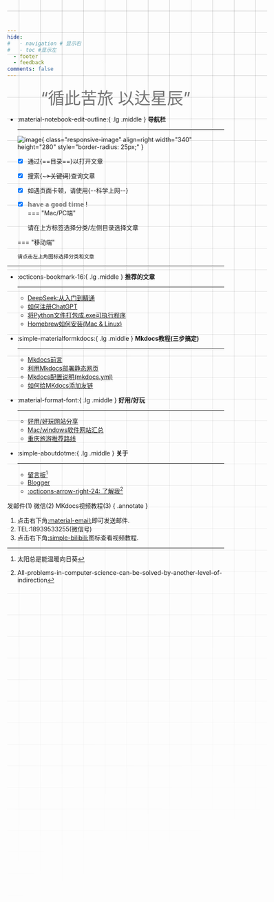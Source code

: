 ```yaml
---
hide:
#   - navigation # 显示右
#   - toc #显示左
  - footer
  - feedback
comments: false
---
```



<center><font class="custom-font ml3">“循此苦旅 以达星辰”</font></center>
<script src="https://cdn.statically.io/libs/animejs/2.0.2/anime.min.js"></script>
<style>
    .custom-font {
    font-size: 38px; /* 默认字体大小为8px */
    color: #757575;
}
@media (max-width: 768px) { /* 假设768px及以下为移动端 */
    .custom-font {
        font-size: 29px; /* 移动端字体大小为6px */
    }
}
</style>

<div class="grid cards" markdown>

-   :material-notebook-edit-outline:{ .lg .middle } __导航栏__

    ---
    ![image](https://pic3.zhimg.com/80/v2-b9ae6898d33359da6be815bf60626af2_1440w.webp){ class="responsive-image" align=right width="340" height="280" style="border-radius: 25px;" }

    - [x] 通过{==目录==}以打开文章
    - [x] 搜索{~~~>关键词~~}查询文章
    - [x] 如遇页面卡顿，请使用{--科学上网--}
    - [x] 𝕙𝕒𝕧𝕖 𝕒 𝕘𝕠𝕠𝕕 𝕥𝕚𝕞𝕖 !  
    === "Mac/PC端"

        请在上方标签选择分类/左侧目录选择文章

    === "移动端"

        请点击左上角图标选择分类和文章
    

</div>
<style>
    @media only screen and (max-width: 768px) {
        .responsive-image {
            display: none;
        }
    }
</style>


***  


<div class="grid cards" markdown>

-   :octicons-bookmark-16:{ .lg .middle } __推荐的文章__

    ---

    - [DeepSeek:从入门到精通](develop/deepseek.md)
    - [如何注册ChatGPT](develop/ChatGPT.md)
    - [将Python文件打包成.exe可执行程序](blog/py/python.md)
    - [Homebrew如何安装(Mac & Linux)](blog/Mac/homebrew.md) 
    
-   :simple-materialformkdocs:{ .lg .middle } __Mkdocs教程(三步搞定)__

    ---
    - [Mkdocs前言](blog/Mkdocs/mkfirst.md)
    - [利用Mkdocs部署静态网页](blog/Mkdocs/mkdocs1.md)
    - [Mkdocs配置说明(mkdocs.yml)](blog/Mkdocs/mkdocs2.md)   
    - [如何给MKdocs添加友链](blog/Mkdocs/linktech.md)


-   :material-format-font:{ .lg .middle } __好用/好玩__

    ---

    
    - [好用/好玩网站分享](blog/Webplay.md)
    - [Mac/windows软件网站汇总](blog/macsoft.md)
    - [重庆旅游推荐路线](trip/InCQ/CQ.md)
    
-   :simple-aboutdotme:{ .lg .middle } __关于__

    ---

    - [留言板](waline.md)[^Knowing-that-loving-you-has-no-ending] 
    - [Blogger](blog/index.md)  
    - [:octicons-arrow-right-24: 了解我](about/geren.md)[^see-how-much-I-love-you]

</div>


[^Knowing-that-loving-you-has-no-ending]:太阳总是能温暖向日葵  
[^see-how-much-I-love-you]:All-problems-in-computer-science-can-be-solved-by-another-level-of-indirection

<!-- Start of Howxm client code snippet -->
<!-- <head>
<script>
function _howxm(){_howxmQueue.push(arguments)}
window._howxmQueue=window._howxmQueue||[];
_howxm('setAppID','14429fca-cac1-4551-a472-b046a96ebb75');
(function(){var scriptId='howxm_script';
if(!document.getElementById(scriptId)){
var e=document.createElement('script'),
t=document.getElementsByTagName('script')[0];
e.setAttribute('id',scriptId);
e.type='text/javascript';e.async=!0;
e.src='https://static.howxm.com/sdk.js';
t.parentNode.insertBefore(e,t)}})();
</script> -->
<!-- End of Howxm client code snippet -->

<!-- <script src="//code.tidio.co/6jmawe9m5wy4ahvlhub2riyrnujz7xxi.js" async></script>-->  
 <!-- tidio聊天-->
<!-- </head> -->





<!--  
____    __    ____  ______   ______   ____    __    ____  __  .__   __. 
\   \  /  \  /   / /      | /  __  \  \   \  /  \  /   / |  | |  \ |  | 
 \   \/    \/   / |  ,----'|  |  |  |  \   \/    \/   /  |  | |   \|  | 
  \            /  |  |     |  |  |  |   \            /   |  | |  . `  | 
   \    /\    /   |  `----.|  `--'  |    \    /\    /    |  | |  |\   | 
    \__/  \__/     \______| \______/      \__/  \__/     |__| |__| \__| 
-->


发邮件(1) 微信(2) MKdocs视频教程(3)
{ .annotate }

1. 点击右下角[:material-email:](mailto:<wangkewen821@gmail.com>)即可发送邮件.
2. TEL:18939533255(微信号)
3. 点击右下角[:simple-bilibili:](https://space.bilibili.com/1407028951/lists/4566631?type=series)图标查看视频教程.




<style>

.md-grid {
  max-width: 1220px;
}
</style>




<!-- <html lang="zh-cn">
<head>
    <meta charset="UTF-8">
    <meta name="viewport" content="width=device-width, initial-scale=1.0">
    <style>
        .timeline {
            position: relative;
            max-width: 1200px;
            margin: 0 auto;
        }

        .timeline::after {
            content: '';
            position: absolute;
            width: 6px;
            background-color: #608DBD;
            top: 0;
            bottom: 0;
            left: 50%;
            margin-left: -3px;
        }

        .container {
            padding: 20px 40px;
            position: relative;
            background-color: inherit;
            width: 50%;
        }

        .left {
            left: 0;
        }

        .right {
            left: 50%;
        }

        .left::after {
            content: " ";
            height: 0;
            position: absolute;
            top: 22px;
            width: 0;
            z-index: 1;
            right: -17px;
            border: medium solid white;
            border-width: 10px 0 10px 10px;
            border-color: transparent transparent transparent white;
        }

        .right::after {
            content: " ";
            height: 0;
            position: absolute;
            top: 22px;
            width: 0;
            z-index: 1;
            left: -17px;
            border: medium solid white;
            border-width: 10px 10px 10px 0;
            border-color: transparent white transparent transparent;
        }

        .right::before {
            left: -16px;
        }

        .left::before {
            right: -16px;
        }

        .content {
            padding: 20px 30px;
            background-color: white;
            position: relative;
            border-radius: 6px;
            box-shadow: 0 2px 10px rgba(0, 0, 0, 0.1);
        }

        .content h2 {
            margin: 0;
            font-size: 24px;
            color: #333;
        }

        .content p {
            margin: 5px 0 0;
            font-size: 18px;
            color: #666;
        }

        .date {
            font-size: 16px;
            color: #999;
            margin-top: 10px;
            text-align: right;
        }

        @media (max-width: 768px) {
            .timeline::after {
                left: 20px;
            }

            .container {
                width: 100%;
                padding-left: 70px;
                padding-right: 25px;
            }

            .container::before {
                left: 60px;
                border: medium solid white;
                border-width: 10px 10px 10px 0;
                border-color: transparent white transparent transparent;
            }

            .left::after, .right::after {
                left: 60px;
            }

            .right {
                left: 0%;
            }
        }
    </style>
</head>
<body>

<div class="timeline">
    <div class="container left">
        <div class="content">
            <h2>漯河高中</h2>
            <p>平凡的三年</p>
            <div class="date">2018 - 2021</div>
        </div>
    </div>
    <div class="container right">
        <div class="content">
            <h2>CTBU</h2>
            <p>电子信息工程专业学士</p>
            <div class="date">2021 - 2024</div>
        </div>
    </div>
    <div class="container left">
        <div class="content">
            <h2>XDU(待定)</h2>
            <p>网络空间安全硕士研究生</p>
            <div class="date">2024 - 2027</div>
        </div>
    </div>
    <div class="container right">
        <div class="content">
            <h2>未完待续</h2>
            <p>在路上，永远热泪盈眶</p>
            <div class="date">Before - After</div>
        </div>
    </div>
</div>

</body>
</html> -->







<!-- <head>
    <meta charset="UTF-8">
    <meta name="viewport" content="width=device-width, initial-scale=1.0">
    <style>
        .timeline {
            position: relative;
            max-width: 1200px;
            margin: 0 auto;
        }
        .timeline::after {
            content: '';
            position: absolute;
            width: 6px;
            background-color:rgb(223, 231, 248);
            top: 0;
            bottom: 0;
            left: 50%;
            margin-left: -3px;
        }
        .container {
            padding: 20px 40px;
            position: relative;
            background-color: inherit;
            width: 50%;
        }
        .left {
            left: 0;
        }
        .right {
            left: 50%;
        }
        .left::after {
            content: " ";
            height: 0;
            position: absolute;
            top: 22px;
            width: 0;
            z-index: 1;
            right: -17px;
            border: medium solid white;
            border-width: 10px 0 10px 10px;
            border-color: transparent transparent transparent white;
        }
        .right::after {
            content: " ";
            height: 0;
            position: absolute;
            top: 22px;
            width: 0;
            z-index: 1;
            left: -17px;
            border: medium solid white;
            border-width: 10px 10px 10px 0;
            border-color: transparent white transparent transparent;
        }
        .right::before {
            left: -16px;
        }
        .left::before {
            right: -16px;
        }
        .content {
            padding: 20px 30px;
            background-color: white;
            position: relative;
            border-radius: 6px;
            box-shadow: 0 2px 10px rgba(0, 0, 0, 0.1);
        }
        .content h2 {
            margin: 0;
            font-size: 24px;
            color: #333;
        }
        .content p {
            margin: 5px 0 0;
            font-size: 18px;
            color: #666;
        }
        .date {
            font-size: 16px;
            color: #999;
            margin-top: 10px;
            text-align: right;
        }
        @media (max-width: 768px) {
            .timeline::after {
                left: 20px;
            }
            .container {
                width: 100%;
                padding-left: 70px;
                padding-right: 25px;
            }
            .container::before {
                left: 60px;
                border: medium solid white;
                border-width: 10px 10px 10px 0;
                border-color: transparent white transparent transparent;
            }
            .left::after, .right::after {
                left: 60px;
            }
            .right {
                left: 0%;
            }
        }
    </style>
</head>
<body>

<div class="timeline">
    <div class="container left">
        <div class="content">
            <h2>漯河高中</h2>
            <p>平凡的三年</p>
            <div class="date">2018 - 2021</div>
        </div>
    </div>
    <div class="container right">
        <div class="content">
            <h2>CTBU</h2>
            <p>电子信息工程专业学士</p>
            <div class="date">2021 - 2024</div>
        </div>
    </div>
    <div class="container left">
        <div class="content">
            <h2>XDU(待定)</h2>
            <p>网络空间安全硕士研究生</p>
            <div class="date">2024 - 2027</div>
        </div>
    </div>
    <div class="container right">
        <div class="content">
            <h2>未完待续</h2>
            <p>在路上，永远热泪盈眶</p>
            <div class="date">Before - After</div>
        </div>
    </div>


</div>
</body>
 -->

<!-- <style>
body::before {
  --size: 50px; /* 调整网格单元大小 */
  --line: color-mix(in hsl, canvasText, transparent 80%); /* 调整线条透明度 */
  content: '';
  height: 100vh;
  width: 100vw;
  position: fixed;
  background: linear-gradient(
        90deg,
        var(--line) 1px,
        transparent 1px var(--size)
      )
      50% 50% / var(--size) var(--size),
    linear-gradient(var(--line) 1px, transparent 1px var(--size)) 50% 50% /
      var(--size) var(--size);
  -webkit-mask: linear-gradient(-20deg, transparent 50%, white);
          mask: linear-gradient(-20deg, transparent 50%, white);
  top: 0;
  transform-style: flat;
  pointer-events: none;
  z-index: -1;
}
</style> -->


<style>
body {
  position: relative; /* 确保 body 元素的 position 属性为非静态值 */
}

body::before {
  --size: 50px; /* 调整网格单元大小 */
  --line: color-mix(in hsl, canvasText, transparent 80%); /* 调整线条透明度 */
  content: '';
  height: 100vh;
  width: 100%;
  position: absolute; /* 修改为 absolute 以使其随页面滚动 */
  background: linear-gradient(
        90deg,
        var(--line) 1px,
        transparent 1px var(--size)
      )
      50% 50% / var(--size) var(--size),
    linear-gradient(var(--line) 1px, transparent 1px var(--size)) 50% 50% /
      var(--size) var(--size);
  -webkit-mask: linear-gradient(-20deg, transparent 50%, white);
          mask: linear-gradient(-20deg, transparent 50%, white);
  top: 0;
  transform-style: flat;
  pointer-events: none;
  z-index: -1;
}

@media (max-width: 768px) {
  body::before {
    display: none; /* 在手机端隐藏网格效果 */
  }
}
</style>





